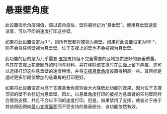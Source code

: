 悬垂壁角度
====
此设置指示角度阈值，超过该角度后，壁将被标记为"悬垂壁"。使用悬垂壁速度[](wall_overhang_speed_factor.md) 设置，可以不同的速度打印这些壁。

如果将此设置设定为0 °，则所有壁都将被视为悬壁。如果将此设置设定为90 °，则不会将任何壁视为悬垂壁。位于支撑上的壁也不会被视为悬垂壁。

此功能的目的是为几乎需要 [支撑](../support/support_enable.md)支持但不完全需要的区域提供更好的悬垂质量。与其在支撑上花费额外的时间与材料，并在移除该支撑时在曲面上留下疤痕，您可以选择打印这些悬垂壁的速度稍慢，并将[支撑悬垂角度](../support/support_angle.md)设置得稍高一些。其目标是通过更多阶段使增加的悬垂角的打印更好。

如果将此设置设定为高于支撑悬垂角度则会大大降低此功能的效果，因为位于支撑顶部的壁不会标记为悬垂壁。因此，以悬垂角度打印的被视为悬垂臂的任何壁同样会得到支撑，并且不会以不同的速度打印。但是，如果禁用了支撑，或者对于由于其他原因例如[最小支撑面积](../support/minimum_support_area.md)而不受支持的悬垂部分，该功能依然有效。
